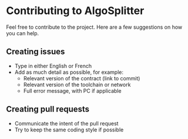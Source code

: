 # Contributing to AlgoSplitter

Feel free to contribute to the project.
Here are a few suggestions on how you can help.

## Creating issues

- Type in either English or French
- Add as much detail as possible, for example:
  - Relevant version of the contract (link to commit)
  - Relevant version of the toolchain or network
  - Full error message, with PC if applicable

## Creating pull requests

- Communicate the intent of the pull request
- Try to keep the same coding style if possible
